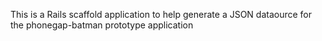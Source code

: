 This is a Rails scaffold application to help generate a JSON dataource for the phonegap-batman prototype application
